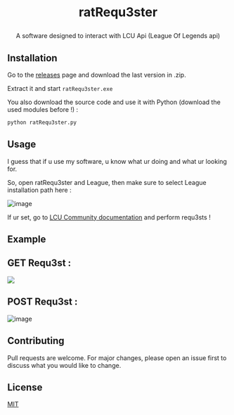 # <p align="center"> ratRequ3ster </p>
<p align="center">A software designed to interact with LCU Api (League Of Legends api)</p>


## Installation

Go to the <a href="https://github.com/akira-trinity/ratRequ3ster/releases">releases</a> page and download the last version in .zip.

Extract it and start ```ratRequ3ster.exe```

You also download the source code and use it with Python (download the used modules before !) :
```bash
python ratRequ3ster.py
```

## Usage

I guess that if u use my software, u know what ur doing and what ur looking for.

So, open ratRequ3ster and League, then make sure to select League installation path here :

![image](https://user-images.githubusercontent.com/62818208/224183778-43eccdd4-65b3-4869-9457-e078fc5ac3aa.png)

If ur set, go to <a href="https://www.mingweisamuel.com/lcu-schema/tool/#/">LCU Community documentation</a> and perform requ3sts !




## Example 

## GET Requ3st :

<img src="https://user-images.githubusercontent.com/62818208/224183463-dd8c5d9d-7a9b-4838-9886-07e356de8604.png">

## POST Requ3st :

![image](https://user-images.githubusercontent.com/62818208/224184540-a04e43cd-31e9-483a-9a21-7e38ae30e996.png)



## Contributing
Pull requests are welcome. For major changes, please open an issue first to discuss what you would like to change.


## License
[MIT](https://choosealicense.com/licenses/mit/)
